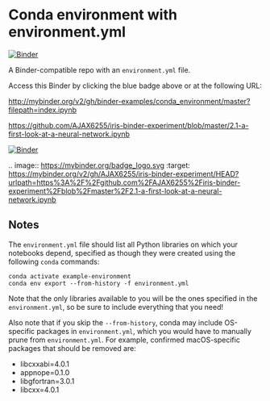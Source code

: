 # Conda environment with environment.yml

[![Binder](http://mybinder.org/badge_logo.svg)](http://mybinder.org/v2/gh/binder-examples/conda_environment/master?filepath=index.ipynb)

A Binder-compatible repo with an `environment.yml` file.

Access this Binder by clicking the blue badge above or at the following URL:

http://mybinder.org/v2/gh/binder-examples/conda_environment/master?filepath=index.ipynb



https://github.com/AJAX6255/iris-binder-experiment/blob/master/2.1-a-first-look-at-a-neural-network.ipynb

[![Binder](https://mybinder.org/badge_logo.svg)](https://mybinder.org/v2/gh/AJAX6255/iris-binder-experiment/HEAD?urlpath=https%3A%2F%2Fgithub.com%2FAJAX6255%2Firis-binder-experiment%2Fblob%2Fmaster%2F2.1-a-first-look-at-a-neural-network.ipynb)

.. image:: https://mybinder.org/badge_logo.svg
 :target: https://mybinder.org/v2/gh/AJAX6255/iris-binder-experiment/HEAD?urlpath=https%3A%2F%2Fgithub.com%2FAJAX6255%2Firis-binder-experiment%2Fblob%2Fmaster%2F2.1-a-first-look-at-a-neural-network.ipynb

## Notes
The `environment.yml` file should list all Python libraries on which your notebooks
depend, specified as though they were created using the following `conda` commands:

```
conda activate example-environment
conda env export --from-history -f environment.yml
```

Note that the only libraries available to you will be the ones specified in
the `environment.yml`, so be sure to include everything that you need! 

Also note that if you skip the `--from-history`, conda may include OS-specific
packages in `environment.yml`, which you would have to manually prune from
`environment.yml`.  For example, confirmed macOS-specific packages that should
be removed are:

* libcxxabi=4.0.1
* appnope=0.1.0
* libgfortran=3.0.1
* libcxx=4.0.1
